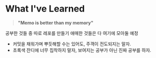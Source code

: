 # What I've Learned
> __"Memo is better than my memory"__
 
공부한 것들 중 따로 레포를 만들기 애매한 것들은 다 여기에 모아둘 예정
- 커밋을 채워가며 뿌듯해할 수는 있어도, 주객이 전도되지는 말자.
- 초록색 잔디에 너무 집착하지 말자, 보여지는 공부가 아닌 진짜 공부를 하자.